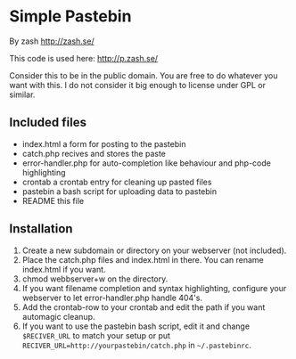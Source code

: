 Simple Pastebin
===============

By zash
<http://zash.se/>

This code is used here: <http://p.zash.se/>

Consider this to be in the public domain. You are free to do whatever you want
with this. I do not consider it big enough to license under GPL or similar.

Included files
--------------

* index.html
	a form for posting to the pastebin
* catch.php
	recives and stores the paste
* error-handler.php
	for auto-completion like behaviour and php-code highlighting
* crontab
	a crontab entry for cleaning up pasted files
* pastebin
	a bash script for uploading data to pastebin
* README
	this file

Installation
------------

1. Create a new subdomain or directory on your webserver (not included).
2. Place the catch.php files and index.html in there. You can rename index.html if you want.
3. chmod webbserver+w on the directory.
4. If you want filename completion and syntax highlighting, configure your webserver to let error-handler.php handle 404's.
5. Add the crontab-row to your crontab and edit the path if you want automagic cleanup.
6. If you want to use the pastebin bash script, edit it and change `$RECIVER_URL` to match your setup or put `RECIVER_URL=http://yourpastebin/catch.php` in `~/.pastebinrc`.
